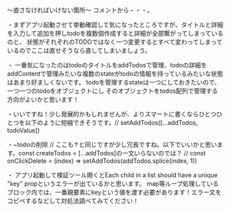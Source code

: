 〜直さなければいけない箇所〜
コメントから・・・。

・まずアプリ起動させて挙動確認して気になったところですが、タイトルと詳細を入力して追加を押しtodoを複数個作成すると詳細が全部繋がってしまっているのと、
状態がそれぞれのTODOではなく一つ変更するとすべて変わってしまっているのでここは直せそうなら直してしまいましょう。

・ 一番気になったのはtodoのタイトルをaddTodosで管理、todoの詳細をaddContentで管理みたいな複数のstateがtodoの情報を持っているみたいな状態はあまり好ましくないです。
todoを管理するstateは一つにしておきたいので、一つ一つのtodoをオブジェクトにし
そのオブジェクトをtodos配列で管理する方向がよいかと思います！

・いいですね！少し発展的かもしれませんが、よりスマートに書くならひとつひとつを以下のように短縮できそうです。// setAddTodos([...addTodos, todoValue])

・~todoの削除
  // ここも↑と同じですが少し冗長ですね。以下でいいかと思います。const createTodos = [...addTodos]の一文いらないのでは？
  // const onClickDelete = (index) => setAddTodos(addTodos.splice(index, 1))

・ アプリ起動して検証ツール開くとEach child in a list should have a unique "key" propというエラーが出ているかと思います。 map等ループ処理しているブロック内では、一番親要素にkeyという値を渡す必要があります！エラー文をコピペするなどして対処法調べてみてください！